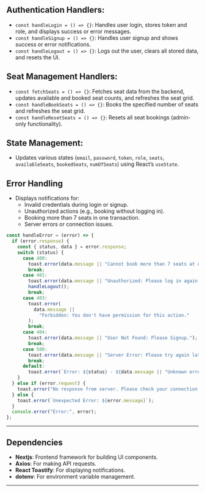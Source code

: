 ## **Authentication Handlers**:

- `const handleLogin = () => {}`: Handles user login, stores token and role, and displays success or error messages.
- `const handleSignup = () => {}`: Handles user signup and shows success or error notifications.
- `const handleLogout = () => {}`: Logs out the user, clears all stored data, and resets the UI.

## **Seat Management Handlers**:

- `const fetchSeats = () => {}`: Fetches seat data from the backend, updates available and booked seat counts, and refreshes the seat grid.
- `const handleBookSeats = () => {}`: Books the specified number of seats and refreshes the seat grid.
- `const handleResetSeats = () => {}`: Resets all seat bookings (admin-only functionality).

## **State Management**:

- Updates various states (`email`, `password`, `token`, `role`, `seats`, `availableSeats`, `bookedSeats`, `numOfSeats`) using React’s `useState`.

## **Error Handling**

- Displays notifications for:
  - Invalid credentials during login or signup.
  - Unauthorized actions (e.g., booking without logging in).
  - Booking more than 7 seats in one transaction.
  - Server errors or connection issues.

```javascript
const handleError = (error) => {
  if (error.response) {
    const { status, data } = error.response;
    switch (status) {
      case 400:
        toast.error(data.message || "Cannot book more than 7 seats at once ");
        break;
      case 401:
        toast.error(data.message || "Unauthorized: Please log in again.");
        handleLogout();
        break;
      case 403:
        toast.error(
          data.message ||
            "Forbidden: You don't have permission for this action."
        );
        break;
      case 404:
        toast.error(data.message || "User Not Found: Please Signup.");
        break;
      case 500:
        toast.error(data.message || "Server Error: Please try again later.");
        break;
      default:
        toast.error(`Error: ${status} - ${data.message || "Unknown error"}`);
    }
  } else if (error.request) {
    toast.error("No response from server. Please check your connection.");
  } else {
    toast.error(`Unexpected Error: ${error.message}`);
  }
  console.error("Error:", error);
};
```

---

## Dependencies

- **Nextjs**: Frontend framework for building UI components.
- **Axios**: For making API requests.
- **React Toastify**: For displaying notifications.
- **dotenv**: For environment variable management.

---
